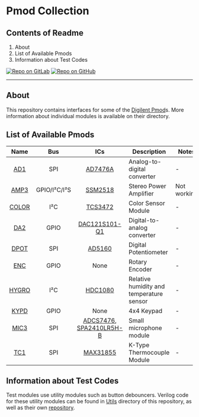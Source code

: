 # Pmod Collection

## Contents of Readme

1. About
2. List of Available Pmods
3. Information about Test Codes

[![Repo on GitLab](https://img.shields.io/badge/repo-GitLab-6C488A.svg)](https://gitlab.com/suoglu/pmod)
[![Repo on GitHub](https://img.shields.io/badge/repo-GitHub-3D76C2.svg)](https://github.com/suoglu/Pmod)

---

## About

This repository contains interfaces for some of the [Digilent Pmod](https://reference.digilentinc.com/reference/pmod/start)s. More information about individual modules is available on their directory.

## List of Available Pmods

|   Name   | Bus | ICs | Description | Notes |
| :------: | :----: | :----: | ------ | ------ |
|  [AD1](Pmods/AD1)   |   SPI   | [AD7476A](https://www.analog.com/media/cn/technical-documentation/evaluation-documentation/AD7476A_7477A_7478A.pdf) | Analog-to-digital converter | - |
|  [AMP3](Pmods/AMP3)   |  GPIO/I²C/I²S  | [SSM2518](https://www.analog.com/media/en/technical-documentation/data-sheets/SSM2518.pdf) | Stereo Power Amplifier  | Not working |
|  [COLOR](Pmods/COLOR)   |   I²C   | [TCS3472](https://ams.com/documents/20143/36005/TCS3472_DS000390_3-00.pdf/6fe47e15-e32f-7fa7-03cb-22935da44b26) | Color Sensor Module | - |
|  [DA2](Pmods/DA2)   |   GPIO   | [DAC121S101-Q1](https://www.ti.com/lit/ds/symlink/dac121s101.pdf) | Digital-to-analog converter | - |
|  [DPOT](Pmods/DPOT)   |   SPI   | [AD5160](https://www.analog.com/media/en/technical-documentation/data-sheets/AD5160.pdf) | Digital Potentiometer | - |
|  [ENC](Pmods/ENC)   |   GPIO   | None | Rotary Encoder | - |
|  [HYGRO](Pmods/HYGRO)   |   I²C   | [HDC1080](https://www.ti.com/lit/ds/symlink/hdc1080.pdf) | Relative humidity and temperature sensor | - |
|  [KYPD](Pmods/KYPD)   |   GPIO   | None | 4x4 Keypad | - |
|  [MIC3](Pmods/MIC3)   |   SPI   | [ADCS7476](http://www.ti.com/lit/ds/symlink/adcs7476.pdf), [SPA2410LR5H-B](https://reference.digilentinc.com/_media/reference/pmod/pmodmic3/mic3microphone_datasheet.pdf) | Small microphone module | - |
|  [TC1](Pmods/TC1)   |   SPI   | [MAX31855](https://datasheets.maximintegrated.com/en/ds/MAX31855.pdf) | K-Type Thermocouple Module | - |

## Information about Test Codes

Test modules use utility modules such as button debouncers. Verilog code for these utility modules can be found in [Utils](Utils) directory of this repository, as well as their own [repository](https://gitlab.com/suoglu/verilog-utilty-modules).
